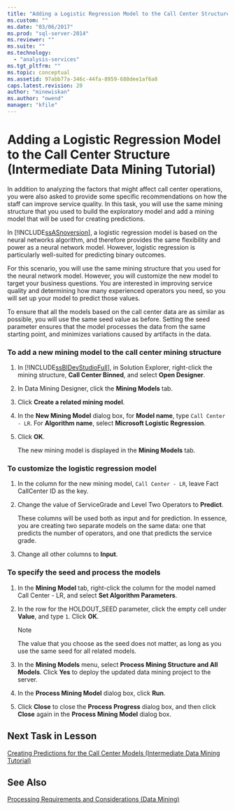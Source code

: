 ```yaml
---
title: "Adding a Logistic Regression Model to the Call Center Structure (Intermediate Data Mining Tutorial) | Microsoft Docs"
ms.custom: ""
ms.date: "03/06/2017"
ms.prod: "sql-server-2014"
ms.reviewer: ""
ms.suite: ""
ms.technology: 
  - "analysis-services"
ms.tgt_pltfrm: ""
ms.topic: conceptual
ms.assetid: 97abb77a-346c-44fa-8959-688dee1af6a8
caps.latest.revision: 20
author: "minewiskan"
ms.author: "owend"
manager: "kfile"
---
```

# Adding a Logistic Regression Model to the Call Center Structure (Intermediate Data Mining Tutorial)
  In addition to analyzing the factors that might affect call center operations, you were also asked to provide some specific recommendations on how the staff can improve service quality. In this task, you will use the same mining structure that you used to build the exploratory model and add a mining model that will be used for creating predictions.  
  
 In [!INCLUDE[ssASnoversion](../includes/ssasnoversion-md.md)], a logistic regression model is based on the neural networks algorithm, and therefore provides the same flexibility and power as a neural network model. However, logistic regression is particularly well-suited for predicting binary outcomes.  
  
 For this scenario, you will use the same mining structure that you used for the neural network model. However, you will customize the new model to target your business questions. You are interested in improving service quality and determining how many experienced operators you need, so you will set up your model to predict those values.  
  
 To ensure that all the models based on the call center data are as similar as possible, you will use the same seed value as before. Setting the seed parameter ensures that the model processes the data from the same starting point, and minimizes variations caused by artifacts in the data.  
  
### To add a new mining model to the call center mining structure  
  
1.  In [!INCLUDE[ssBIDevStudioFull](../includes/ssbidevstudiofull-md.md)], in Solution Explorer, right-click the mining structure, **Call Center Binned**, and select **Open Designer**.  
  
2.  In Data Mining Designer, click the **Mining Models** tab.  
  
3.  Click **Create a related mining model**.  
  
4.  In the **New Mining Model** dialog box, for **Model name**, type `Call Center - LR`.  For **Algorithm name**, select **Microsoft Logistic Regression**.  
  
5.  Click **OK**.  
  
     The new mining model is displayed in the **Mining Models** tab.  
  
### To customize the logistic regression model  
  
1.  In the column for the new mining model, `Call Center - LR`, leave Fact CallCenter ID as the key.  
  
2.  Change the value of ServiceGrade and Level Two Operators to **Predict**.  
  
     These columns will be used both as input and for prediction. In essence, you are creating two separate models on the same data: one that predicts the number of operators, and one that predicts the service grade.  
  
3.  Change all other columns to **Input**.  
  
### To specify the seed and process the models  
  
1.  In the **Mining Model** tab, right-click the column for the model named Call Center - LR, and select **Set Algorithm Parameters**.  
  
2.  In the row for the HOLDOUT_SEED parameter, click the empty cell under **Value**, and type `1`. Click **OK**.  
  
    > [!NOTE]  
    >  The value that you choose as the seed does not matter, as long as you use the same seed for all related models.  
  
3.  In the **Mining Models** menu, select **Process Mining Structure and All Models**. Click **Yes** to deploy the updated data mining project to the server.  
  
4.  In the **Process Mining Model** dialog box, click **Run**.  
  
5.  Click **Close** to close the **Process Progress** dialog box, and then click **Close** again in the **Process Mining Model** dialog box.  
  
## Next Task in Lesson  
 [Creating Predictions for the Call Center Models &#40;Intermediate Data Mining Tutorial&#41;](../../2014/tutorials/create-predictions-call-center-models-intermediate-data-mining-tutorial.md)  
  
## See Also  
 [Processing Requirements and Considerations &#40;Data Mining&#41;](../../2014/analysis-services/data-mining/processing-requirements-and-considerations-data-mining.md)  
  
  